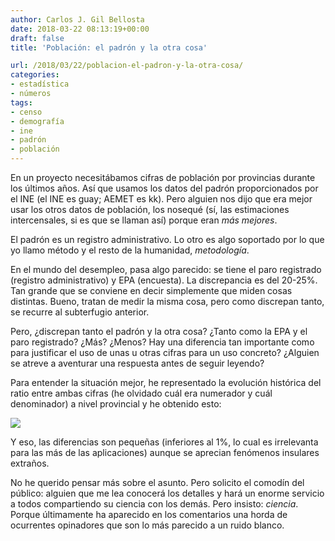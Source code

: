 ```yaml
---
author: Carlos J. Gil Bellosta
date: 2018-03-22 08:13:19+00:00
draft: false
title: 'Población: el padrón y la otra cosa'

url: /2018/03/22/poblacion-el-padron-y-la-otra-cosa/
categories:
- estadística
- números
tags:
- censo
- demografía
- ine
- padrón
- población
---
```


En un proyecto necesitábamos cifras de población por provincias durante los últimos años. Así que usamos los datos del padrón proporcionados por el INE (el INE es guay; AEMET es kk). Pero alguien nos dijo que era mejor usar los otros datos de población, los nosequé (sí, las estimaciones intercensales, si es que se llaman así) porque eran _más mejores_.

El padrón es un registro administrativo. Lo otro es algo soportado por lo que yo llamo método y el resto de la humanidad, _metodología_.

En el mundo del desempleo, pasa algo parecido: se tiene el paro registrado (registro administrativo) y EPA (encuesta). La discrepancia es del 20-25%. Tan grande que se conviene en decir simplemente que miden cosas distintas. Bueno, tratan de medir la misma cosa, pero como discrepan tanto, se recurre al subterfugio anterior.

Pero, ¿discrepan tanto el padrón y la otra cosa? ¿Tanto como la EPA y el paro registrado? ¿Más? ¿Menos? Hay una diferencia tan importante como para justificar el uso de unas u otras cifras para un uso concreto? ¿Alguien se atreve a aventurar una respuesta antes de seguir leyendo?

Para entender la situación mejor, he representado la evolución histórica del ratio entre ambas cifras (he olvidado cuál era numerador y cuál denominador) a nivel provincial y he obtenido esto:

![](/wp-uploads/2018/03/censo_padron.png)


Y eso, las diferencias son pequeñas (inferiores al 1%, lo cual es irrelevanta para las más de las aplicaciones) aunque se aprecian fenómenos insulares extraños.

No he querido pensar más sobre el asunto. Pero solicito el comodín del público: alguien que me lea conocerá los detalles y hará un enorme servicio a todos compartiendo su ciencia con los demás. Pero insisto: _ciencia_. Porque últimamente ha aparecido en los comentarios una horda de ocurrentes opinadores que son lo más parecido a un ruido blanco.


